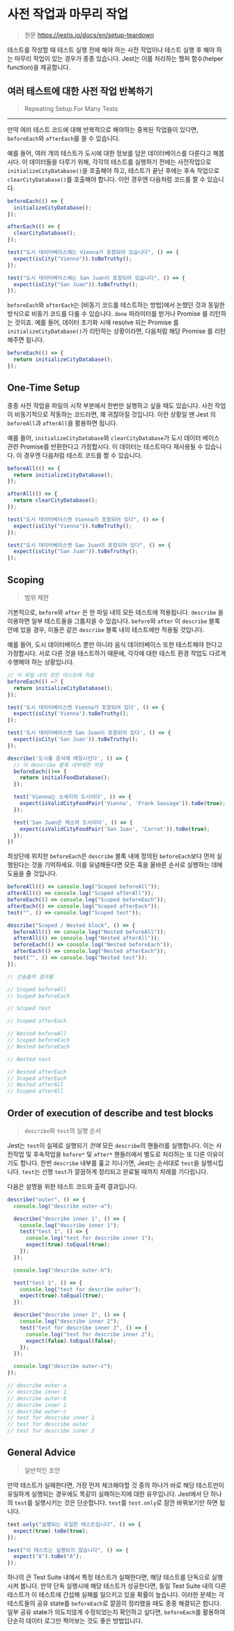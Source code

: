 # 사전 작업과 마무리 작업

> 원문 https://jestjs.io/docs/en/setup-teardown

테스트를 작성할 때 테스트 실행 전에 해야 하는 사전 작업이나 테스트 실행 후 해야 하는 마무리 작업이 있는 경우가 종종 있습니다. Jest는 이를 처리하는 헬퍼 함수(helper function)을 제공합니다.

## 여러 테스트에 대한 사전 작업 반복하기

> Repeating Setup For Many Tests

---

만약 여러 테스트 코드에 대해 반복적으로 해야하는 중복된 작업들이 있다면, `beforeEach`와 `afterEach`를 쓸 수 있습니다.

예를 들어, 여러 개의 테스트가 도시에 대한 정보를 담은 데이터베이스를 다룬다고 해봅시다. 이 데이터들을 다루기 위해, 각각의 테스트를 실행하기 전에는 사전작업으로 `initializeCityDatabase()`을 호출해야 하고, 테스트가 끝난 후에는 후속 작업으로 `clearCityDatabase()`를 호출해야 합니다. 이런 경우엔 다음처럼 코드를 짤 수 있습니다.

```jsx
beforeEach(() => {
  initializeCityDatabase();
});

afterEach(() => {
  clearCityDatabase();
});

test("도시 데이터베이스에는 Vienna가 포함되어 있습니다", () => {
  expect(isCity("Vienna")).toBeTruthy();
});

test("도시 데이터베이스에는 San Juan이 포함되어 있습니다", () => {
  expect(isCity("San Juan")).toBeTruthy();
});
```

`beforeEach`와 `afterEach`는 [비동기 코드를 테스트하는 방법]에서 논했던 것과 동일한 방식으로 비동기 코드를 다룰 수 있습니다. `done` 파라미터를 받거나 Promise 를 리턴하는 것이죠. 예를 들어, 데이터 초기화 시에 resolve 되는 Promise 를 `initializeCityDatabase()`가 리턴하는 상황이라면, 다음처럼 해당 Promise 를 리턴해주면 됩니다.

```jsx
beforeEach(() => {
  return initializeCityDatabase();
});
```

## One-Time Setup

종종 사전 작업을 파일의 시작 부분에서 한번만 실행하고 싶을 때도 있습니다. 사전 작업이 비동기적으로 작동하는 코드라면, 꽤 귀찮아질 것입니다. 이런 상황일 땐 Jest 의 `beforeAll`과 `afterAll`을 활용하면 됩니다.

예를 들어, `initializeCityDatabase`와 `clearCityDatabase`가 도시 데이터 베이스 관련 Promise를 반환한다고 가정합시다. 이 데이터는 테스트마다 재사용될 수 있습니다. 이 경우엔 다음처럼 테스트 코드를 짤 수 있습니다.

```jsx
beforeAll(() => {
  return initializeCityDatabase();
});

afterAll(() => {
  return clearCityDatabase();
});

test("도시 데이터베이스엔 Vienna가 포함되어 있다", () => {
  expect(isCity("Vienna")).toBeTruthy();
});

test("도시 데이터베이스엔 San Juan이 포함되어 있다", () => {
  expect(isCity("San Juan")).toBeTruthy();
});
```

## Scoping

> 범위 제한

기본적으로, `before`와 `after` 은 한 파일 내의 모든 테스트에 적용됩니다. `describe` 을 이용하면 일부 테스트들을 그룹지을 수 있습니다. `before`와 `after` 이 `describe` 블록 안에 있을 경우, 이들은 같은 `describe` 블록 내의 테스트에만 적용될 것입니다.

예를 들어, 도시 데이터베이스 뿐만 아니라 음식 데이터베이스 또한 테스트해야 한다고 가정합시다. 서로 다른 것을 테스트하기 때문에, 각각에 대한 테스트 환경 작업도 다르게 수행해야 하는 상황입니다.

```jsx
// 이 파일 내의 모든 테스트에 적용
beforeEach(() =? {
  return initializeCityDatabase();
});

test('도시 데이터베이스엔 Vienna가 포함되어 있다', () => {
  expect(isCity('Vienna').toBeTruthy();
});

test('도시 데이터베이스엔 San Juan이 포함되어 있다', () => {
  expect(isCity('San Juan')).toBeTruthy();
});

describe('도시를 음식에 매칭시킨다', () => {
  // 이 describe 블록 내부에만 적용
  beforeEach(()=> {
    return initialFoodDatabase();
  });

  test('Vienna는 소세지의 도시이다', () => {
    expect(isValidCityFoodPair('Vienna', 'Frank Sausage')).toBe(true);
  });

  test('San Juan은 채소의 도시이다', () => {
    expect(isValidCityFoodPair('San Juan', 'Carrot')).toBe(true);
  });
})
```

최상단에 위치한 `beforeEach`은 `describe` 블록 내에 정의된 `beforeEach`보다 먼저 실행된다는 것을 기억하세요. 이를 유념해둔다면 모든 훅을 올바른 순서로 실행하는 데에 도움을 줄 것입니다.

```jsx
beforeAll(() => console.log("Scoped beforeAll"));
afterAll(() => console.log("Scoped afterAll"));
beforeEach(() => console.log("Scoped beforeEach"));
afterEach(() => console.log("Scoped afterEach"));
test("", () => console.log("Scoped test"));

describe("Scoped / Nested block", () => {
  beforeAll(() => console.log("Nested beforeAll"));
  afterAll(() => console.log("Nested afterAll"));
  beforeEach(() => console.log("Nested beforeEach"));
  afterEach(() => console.log("Nested afterEach"));
  test("", () => console.log("Nested test"));
});

// 콘솔출력 결과물

// Scoped beforeAll
// Scoped beforeEach

// Scoped test

// Scoped afterEach

// Nested beforeAll
// Scoped beforeEach
// Nested beforeEach

// Nested test

// Nested afterEach
// Scoped afterEach
// Nested afterAll
// Scoped afterAll
```

## Order of execution of describe and test blocks

> `describe`와 `test`의 실행 순서

Jest는 `test`이 실제로 실행되기 _전에_ 모든 `describe`의 핸들러를 실행합니다. 이는 사전작업 및 후속작업을 `before*` 및 `after*` 핸들러에서 별도로 처리하는 또 다른 이유이기도 합니다. 한번 `describe` 내부를 훑고 지나가면, Jest는 순서대로 `test`을 실행시킵니다. `test`는 선행 `test`가 깔끔하게 정리되고 완료될 때까지 차례를 기다립니다.

다음은 설명을 위한 테스트 코드와 출력 결과입니다.

```jsx
describe("outer", () => {
  console.log("describe outer-a");

  describe("describe inner 1", () => {
    console.log("describe inner 1");
    test("test 1", () => {
      console.log("test for describe inner 1");
      expect(true).toEqual(true);
    });
  });

  console.log("describe outer-b");

  test("test 1", () => {
    console.log("test for describe outer");
    expect(true).toEqual(true);
  });

  describe("describe inner 2", () => {
    console.log("describe inner 2");
    test("test for describe inner 2", () => {
      console.log("test for describe inner 2");
      expect(false).toEqual(false);
    });
  });

  console.log("describe outer-c");
});

// describe outer-a
// describe inner 1
// describe outer-b
// describe inner 2
// describe outer-c
// test for describe inner 1
// test for describe outer
// test for describe inner 2
```

## General Advice

> 일반적인 조언

만약 테스트가 실패한다면, 가장 먼저 체크해야할 것 중의 하나가 바로 해당 테스트만이 유일하게 실행되는 경우에도 똑같이 실패하는지에 대한 유무입니다. Jest에서 단 하나의 `test`를 실행시키는 것은 단순합니다. `test`를 `test.only`로 잠깐 바꿔보기만 하면 됩니다.

```jsx
test.only("실행되는 유일한 테스트입니다", () => {
  expect(true).toBe(true);
});

test("이 테스트는 실행되지 않습니다", () => {
  expect("A").toBe("A");
});
```

하나의 큰 Test Suite 내에서 특정 테스트가 실패한다면, 해당 테스트를 단독으로 실행시켜 봅니다. 만약 단독 실행시에 해당 테스트가 성공한다면, 동일 Test Suite 내의 다른 테스트가 이 테스트에 간섭해 실패를 일으키고 있을 확률이 높습니다. 이러한 문제는 각 테스트들의 공유 state를 `beforeEach`로 깔끔히 정리했을 때도 종종 해결되곤 합니다. 일부 공유 state가 의도치않게 수정되었는지 확인하고 싶다면, `beforeEach`를 활용하여 단순히 데이터 로그만 찍어보는 것도 좋은 방법입니다.
